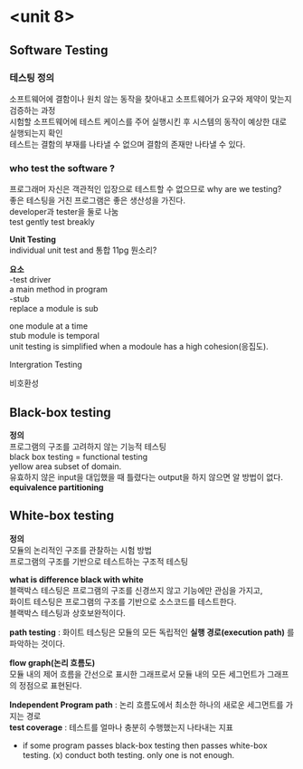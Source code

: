 <unit 8>
=========
## Software Testing ##  
  
### 테스팅 정의 ###  
소프트웨어에 결함이나 원치 않는 동작을 찾아내고 소프트웨어가 요구와 제약이 맞는지 검증하는 과정  
시험할 소프트웨어에 테스트 케이스를 주어 실행시킨 후 시스템의 동작이 예상한 대로 실행되는지 확인  
테스트는 결함의 부재를 나타낼 수 없으며 결함의 존재만 나타낼 수 있다.

### who test the software ? ###  
프로그래머 자신은 객관적인 입장으로 테스트할 수 없으므로 
why are we testing?  
좋은 테스팅을 거친 프로그램은 좋은 생산성을 가진다.  
developer과 tester을 둘로 나눔  
test gently test breakly  
  
**Unit Testing**  
individual unit test and 통합  11pg 뭔소리?  
  
**요소**  
-test driver  
a main method in program  
-stub  
replace a module is sub  
  
one module at a time  
stub module is temporal  
unit testing is simplified when a modoule has a high cohesion(응집도).  
  
Intergration Testing  

비호환성  
## Black-box testing ##  
**정의**  
프로그램의 구조를 고려하지 않는 기능적 테스팅  
black box testing = functional testing  
yellow area subset of domain.  
유효하지 않은 input을 대입했을 때 틀렸다는 output을 하지 않으면 알 방법이 없다.  
**equivalence partitioning**  
  
## White-box testing ##  
**정의**  
모듈의 논리적인 구조를 관찰하는 시험 방법  
프로그램의 구조를 기반으로 테스트하는 구조적 테스팅  
  
**what is difference black with white**  
블랙박스 테스팅은 프로그램의 구조를 신경쓰지 않고 기능에만 관심을 가지고,  
화이트 테스팅은 프로그램의 구조를 기반으로 소스코드를 테스트한다.  
블랙박스 테스팅과 상호보완적이다.  
  
**path testing**  : 화이트 테스팅은 모듈의 모든 독립적인 **실행 경로(execution path)** 를 파악하는 것이다.  
  
**flow graph(논리 흐름도)**  
모듈 내의 제어 흐름을 간선으로 표시한 그래프로서 모듈 내의 모든 세그먼트가 그래프의 정점으로 표현된다.  
  
**Independent Program path** : 논리 흐름도에서 최소한 하나의 새로운 세그먼트를 가지는 경로  
**test coverage** : 테스트를 얼마나 충분히 수행했는지 나타내는 지표  
    
- if some program passes black-box testing then passes white-box testing. (x)
conduct both testing.  only one is not enough.  
 
